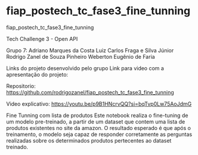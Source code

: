 # fiap_postech_tc_fase3_fine_tunning
fiap_postech_tc_fase3_fine_tunning

Tech Challenge 3 - Open API

Grupo 7:
Adriano Marques da Costa
Luiz Carlos Fraga e Silva Júnior
Rodrigo Zanel de Souza Pinheiro
Weberton Eugênio de Faria

Links do projeto desenvolvido pelo grupo
Link para video com a apresentação do projeto:

Repositorio: https://github.com/rodrigozanel/fiap_postech_tc_fase3_fine_tunning

Video explicativo: https://youtu.be/p9B1HNcrvQQ?si=bqTvp0Lw75AoJdmG

Fine Tunning com lista de produtos
Este notebook realiza o fine-tuning de um modelo pre-treinado, a partir de um dataset que contem uma lista de produtos existentes no site da amazon. O resultado esperado é que após o treinamento, o modelo seja capaz de responder corretamente as perguntas realizadas sobre os determinados produtos pertecentes ao dataset treinado.


